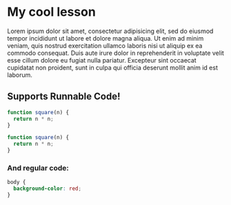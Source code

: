 # My cool lesson


Lorem ipsum dolor sit amet, consectetur adipisicing elit, sed do eiusmod tempor incididunt ut labore et dolore magna aliqua. Ut enim ad minim veniam, quis nostrud exercitation ullamco laboris nisi ut aliquip ex ea commodo consequat. Duis aute irure dolor in reprehenderit in voluptate velit esse cillum dolore eu fugiat nulla pariatur. Excepteur sint occaecat cupidatat non proident, sunt in culpa qui officia deserunt mollit anim id est laborum.

## Supports Runnable Code!

```js runnable
function square(n) {
  return n * n;
}
```

```js
function square(n) {
  return n * n;
}
```

### And regular code:


```css
body {
  background-color: red;
}
```
